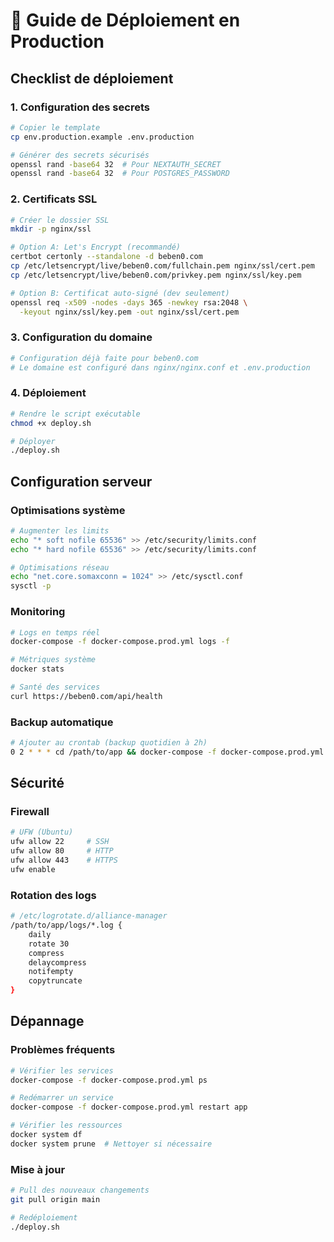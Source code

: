 # 🚀 Guide de Déploiement en Production

## Checklist de déploiement

### 1. Configuration des secrets

```bash
# Copier le template
cp env.production.example .env.production

# Générer des secrets sécurisés
openssl rand -base64 32  # Pour NEXTAUTH_SECRET
openssl rand -base64 32  # Pour POSTGRES_PASSWORD
```

### 2. Certificats SSL

```bash
# Créer le dossier SSL
mkdir -p nginx/ssl

# Option A: Let's Encrypt (recommandé)
certbot certonly --standalone -d beben0.com
cp /etc/letsencrypt/live/beben0.com/fullchain.pem nginx/ssl/cert.pem
cp /etc/letsencrypt/live/beben0.com/privkey.pem nginx/ssl/key.pem

# Option B: Certificat auto-signé (dev seulement)
openssl req -x509 -nodes -days 365 -newkey rsa:2048 \
  -keyout nginx/ssl/key.pem -out nginx/ssl/cert.pem
```

### 3. Configuration du domaine

```bash
# Configuration déjà faite pour beben0.com
# Le domaine est configuré dans nginx/nginx.conf et .env.production
```

### 4. Déploiement

```bash
# Rendre le script exécutable
chmod +x deploy.sh

# Déployer
./deploy.sh
```

## Configuration serveur

### Optimisations système

```bash
# Augmenter les limits
echo "* soft nofile 65536" >> /etc/security/limits.conf
echo "* hard nofile 65536" >> /etc/security/limits.conf

# Optimisations réseau
echo "net.core.somaxconn = 1024" >> /etc/sysctl.conf
sysctl -p
```

### Monitoring

```bash
# Logs en temps réel
docker-compose -f docker-compose.prod.yml logs -f

# Métriques système
docker stats

# Santé des services
curl https://beben0.com/api/health
```

### Backup automatique

```bash
# Ajouter au crontab (backup quotidien à 2h)
0 2 * * * cd /path/to/app && docker-compose -f docker-compose.prod.yml exec postgres pg_dump -U $POSTGRES_USER $POSTGRES_DB > backups/backup_$(date +\%Y\%m\%d).sql
```

## Sécurité

### Firewall

```bash
# UFW (Ubuntu)
ufw allow 22     # SSH
ufw allow 80     # HTTP
ufw allow 443    # HTTPS
ufw enable
```

### Rotation des logs

```bash
# /etc/logrotate.d/alliance-manager
/path/to/app/logs/*.log {
    daily
    rotate 30
    compress
    delaycompress
    notifempty
    copytruncate
}
```

## Dépannage

### Problèmes fréquents

```bash
# Vérifier les services
docker-compose -f docker-compose.prod.yml ps

# Redémarrer un service
docker-compose -f docker-compose.prod.yml restart app

# Vérifier les ressources
docker system df
docker system prune  # Nettoyer si nécessaire
```

### Mise à jour

```bash
# Pull des nouveaux changements
git pull origin main

# Redéploiement
./deploy.sh
```
